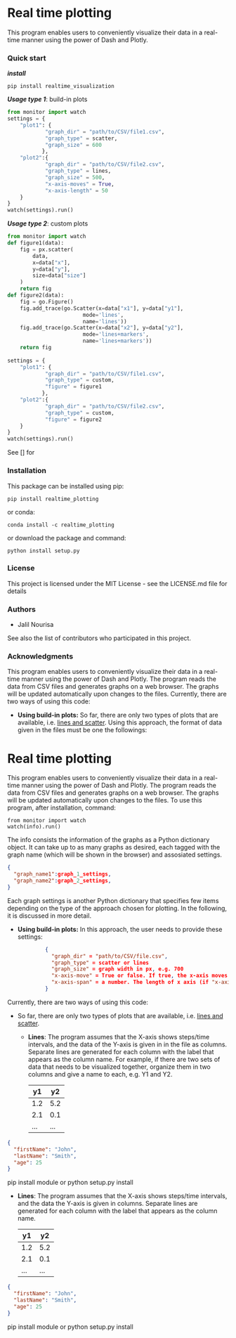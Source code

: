 # Real time plotting
This program enables users to conveniently visualize their data in a real-time manner using the power of Dash and Plotly. 
### Quick start
***install***
```
pip install realtime_visualization
```
***Usage type 1***: build-in plots
```python
from monitor import watch
settings = {
    "plot1": {
            "graph_dir" = "path/to/CSV/file1.csv",
            "graph_type" = scatter,
            "graph_size" = 600
           },
    "plot2":{
            "graph_dir" = "path/to/CSV/file2.csv",
            "graph_type" = lines,
            "graph_size" = 500,
            "x-axis-moves" = True,
            "x-axis-length" = 50
    }
}
watch(settings).run()
```
***Usage type 2***: custom plots
```python
from monitor import watch
def figure1(data):
    fig = px.scatter(
        data,
        x=data["x"],
        y=data["y"],
        size=data["size"]
    )
    return fig
def figure2(data):
    fig = go.Figure()
    fig.add_trace(go.Scatter(x=data["x1"], y=data["y1"],
                        mode='lines',
                        name='lines'))
    fig.add_trace(go.Scatter(x=data["x2"], y=data["y2"],
                        mode='lines+markers',
                        name='lines+markers'))
    return fig
     
settings = {
    "plot1": {
            "graph_dir" = "path/to/CSV/file1.csv",
            "graph_type" = custom,
            "figure" = figure1
           },
    "plot2":{
            "graph_dir" = "path/to/CSV/file2.csv",
            "graph_type" = custom,
            "figure" = figure2
    }
}
watch(settings).run()
```
See [] for 

### Installation
This package can be installed using pip:
```
pip install realtime_plotting
```
or conda:
```
conda install -c realtime_plotting
```
or download the package and command:
```
python install setup.py
```
### License
This project is licensed under the MIT License - see the LICENSE.md file for details

### Authors
* Jalil Nourisa

See also the list of contributors who participated in this project.
### Acknowledgments


This program enables users to conveniently visualize their data in a real-time manner using the power of Dash and Plotly. The program reads the data from CSV files and generates graphs on a web browser. The graphs will be updated automatically upon changes to the files. Currently, there are two ways of using this code:

* **Using build-in plots:** So far, there are only two types of plots that are available, i.e. [lines and scatter](https://plotly.com/python/line-and-scatter/). Using this approach, the format of data given in the files must be one the followings:
# Real time plotting
This program enables users to conveniently visualize their data in a real-time manner using the power of Dash and Plotly. The program reads the data from CSV files and generates graphs on a web browser. The graphs will be updated automatically upon changes to the files. To use this program, after installation, command:
```
from monitor import watch
watch(info).run()
```
The info consists the information of the graphs as a Python dictionary object. It can take up to as many graphs as desired, each tagged with the graph name (which will be shown in the browser) and assosiated settings.  
```json
{
  "graph_name1":graph_1_settings,
  "graph_name2":graph_2_settings,
}
```
Each graph settings is another Python dictionary that specifies few items depending on the type of the approach chosen for plotting. In the following, it is discussed in more detail.

* **Using build-in plots:** In this approach, the user needs to provide these settings:

```json
            {
              "graph_dir" = "path/to/CSV/file.csv",
              "graph_type" = scatter or lines
              "graph_size" = graph width in px, e.g. 700
              "x-axis-move" = True or false. If true, the x-axis moves as it receives more data
              "x-axis-span" = a number. The length of x axis (if "x-axis-move" is true)
            }
```
            
Currently, there are two ways of using this code:

* So far, there are only two types of plots that are available, i.e. [lines and scatter](https://plotly.com/python/line-and-scatter/).
  * **Lines**: The program assumes that the X-axis shows steps/time intervals, and the data of the Y-axis is given in in the file as columns. Separate lines are generated for each column with the label that appears as the column name. For example, if there are two sets of data that needs to be visualized together, organize them in two columns and give a name to each, e.g. Y1 and Y2.
  
       | **y1** | **y2** |
       | ------ | ------ |
       | 1.2    | 5.2 |
       | 2.1   | 0.1        |
       | ...   | ...        |

```json
{
  "firstName": "John",
  "lastName": "Smith",
  "age": 25
}
```
pip install module or python setup.py install


  * **Lines**: The program assumes that the X-axis shows steps/time intervals, and the data the Y-axis is given in columns. Separate lines are generated for each column with the label that appears as the column name.
  
       | **y1** | **y2** |
       | ------ | ------ |
       | 1.2    | 5.2 |
       | 2.1   | 0.1        |
       | ...   | ...        |

```json
{
  "firstName": "John",
  "lastName": "Smith",
  "age": 25
}
```
pip install module or python setup.py install

